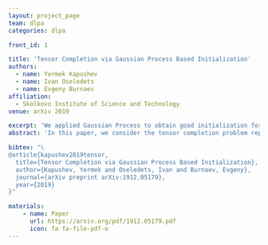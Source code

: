 ```yaml
---
layout: project_page
team: dlpa
categories: dlpa

front_id: 1

title: 'Tensor Completion via Gaussian Process Based Initialization'
authors:
  - name: Yermek Kapushev
  - name: Ivan Oseledets
  - name: Evgeny Burnaev
affiliation:
  - Skolkovo Institute of Science and Technology
venue: arXiv 2019

excerpt: 'We applied Gaussian Process to obtain good initialization for the Tensor Completion problems'
abstract: 'In this paper, we consider the tensor completion problem representing the solution in the tensor train (TT) format. It is assumed that tensor is of high order, and tensor values are generated by an unknown smooth function. The assumption allows us to develop an efficient initialization scheme based on Gaussian Process Regression and TT-cross approximation technique. The proposed approach can be used in conjunction with any optimization algorithm that is usually utilized in tensor completion problems. We empirically justify that in this case the reconstruction error improves compared to the tensor completion with random initialization. As an additional benefit, our technique automatically selects rank thanks to using the TT-cross approximation technique.'

bibtex: "\
@article{kapushev2019tensor,
  title={Tensor Completion via Gaussian Process Based Initialization},
  author={Kapushev, Yermek and Oseledets, Ivan and Burnaev, Evgeny},
  journal={arXiv preprint arXiv:1912.05179},
  year={2019}
}"

materials:
    - name: Paper
      url: https://arxiv.org/pdf/1912.05179.pdf
      icon: fa fa-file-pdf-o
---
```

